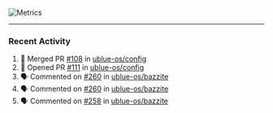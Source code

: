 ![Metrics](https://metrics.lecoq.io/KyleGospo?template=classic&base=header%2C%20activity%2C%20community%2C%20repositories%2C%20metadata&base.indepth=false&base.hireable=false&base.skip=false&config.timezone=America%2FLos_Angeles)

---
### Recent Activity
<!--START_SECTION:activity-->
1. 🎉 Merged PR [#108](https://github.com/ublue-os/config/pull/108) in [ublue-os/config](https://github.com/ublue-os/config)
2. 💪 Opened PR [#111](https://github.com/ublue-os/config/pull/111) in [ublue-os/config](https://github.com/ublue-os/config)
3. 🗣 Commented on [#260](https://github.com/ublue-os/bazzite/issues/260#issuecomment-1705511857) in [ublue-os/bazzite](https://github.com/ublue-os/bazzite)
4. 🗣 Commented on [#260](https://github.com/ublue-os/bazzite/issues/260#issuecomment-1705501384) in [ublue-os/bazzite](https://github.com/ublue-os/bazzite)
5. 🗣 Commented on [#258](https://github.com/ublue-os/bazzite/issues/258#issuecomment-1705453580) in [ublue-os/bazzite](https://github.com/ublue-os/bazzite)
<!--END_SECTION:activity-->
